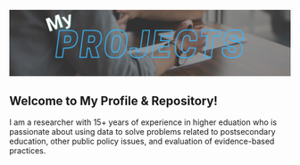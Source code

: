 ![Header](https://raw.githubusercontent.com/drcdavidson/drcdavidson/master/ReadMeHeader.png "Header")

## Welcome to My Profile & Repository!
I am a researcher with 15+ years of experience in higher eduation who is passionate about using data to solve problems related to postsecondary education, other public policy issues, and evaluation of evidence-based practices. 




<!--
**drcdavidson/drcdavidson** is a ✨ _special_ ✨ repository because its `README.md` (this file) appears on your GitHub profile.

Here are some ideas to get you started:

- 🔭 I’m currently working on ...
- 🌱 I’m currently learning ...
- 👯 I’m looking to collaborate on ...
- 🤔 I’m looking for help with ...
- 💬 Ask me about ...
- 📫 How to reach me: ...
- 😄 Pronouns: ...
- ⚡ Fun fact: ...
-->

